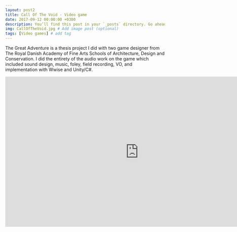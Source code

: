 ```yaml
---
layout: post2
title: Call Of The Void - Video game
date: 2017-09-12 00:00:00 +0300
description: You’ll find this post in your `_posts` directory. Go ahead and edit it and re-build the site to see your changes. # Add post description (optional)
img: CallOfTheVoid.jpg # Add image post (optional)
tags: [Video games] # add tag
---
```


The Great Adventure is a thesis project I did with two game designer from The Royal Danish Academy of Fine Arts Schools of Architecture, Design and Conservation. I did the entirety of the audio work on the game which included sound design, music, foley, field recording, VO, and implementation with Wwise and Unity/C#. 

<iframe width="840" height="472.5" src="https://www.youtube.com/embed/A8YpCZqmAHM" frameborder="0" allowfullscreen></iframe>
